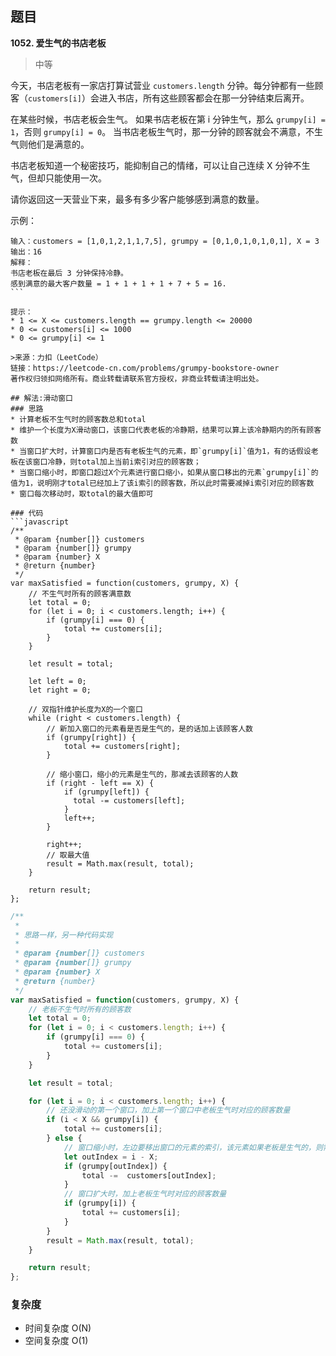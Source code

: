 ## 题目
**1052. 爱生气的书店老板**
>中等

今天，书店老板有一家店打算试营业 `customers.length` 分钟。每分钟都有一些顾客（`customers[i]`）会进入书店，所有这些顾客都会在那一分钟结束后离开。

在某些时候，书店老板会生气。 如果书店老板在第 i 分钟生气，那么 `grumpy[i] = 1`，否则 `grumpy[i] = 0`。 当书店老板生气时，那一分钟的顾客就会不满意，不生气则他们是满意的。

书店老板知道一个秘密技巧，能抑制自己的情绪，可以让自己连续 X 分钟不生气，但却只能使用一次。

请你返回这一天营业下来，最多有多少客户能够感到满意的数量。
 

示例：
```
输入：customers = [1,0,1,2,1,1,7,5], grumpy = [0,1,0,1,0,1,0,1], X = 3
输出：16
解释：
书店老板在最后 3 分钟保持冷静。
感到满意的最大客户数量 = 1 + 1 + 1 + 1 + 7 + 5 = 16.
``` 

提示：
* 1 <= X <= customers.length == grumpy.length <= 20000
* 0 <= customers[i] <= 1000
* 0 <= grumpy[i] <= 1

>来源：力扣（LeetCode）
链接：https://leetcode-cn.com/problems/grumpy-bookstore-owner
著作权归领扣网络所有。商业转载请联系官方授权，非商业转载请注明出处。

## 解法:滑动窗口
### 思路
* 计算老板不生气时的顾客数总和total
* 维护一个长度为X滑动窗口，该窗口代表老板的冷静期，结果可以算上该冷静期内的所有顾客数
* 当窗口扩大时，计算窗口内是否有老板生气的元素，即`grumpy[i]`值为1，有的话假设老板在该窗口冷静，则total加上当前i索引对应的顾客数；
* 当窗口缩小时，即窗口超过X个元素进行窗口缩小，如果从窗口移出的元素`grumpy[i]`的值为1，说明刚才total已经加上了该i索引的顾客数，所以此时需要减掉i索引对应的顾客数
* 窗口每次移动时，取total的最大值即可

### 代码
```javascript
/**
 * @param {number[]} customers
 * @param {number[]} grumpy
 * @param {number} X
 * @return {number}
 */
var maxSatisfied = function(customers, grumpy, X) {
    // 不生气时所有的顾客满意数
    let total = 0;
    for (let i = 0; i < customers.length; i++) {
        if (grumpy[i] === 0) {
            total += customers[i];
        }
    }

    let result = total;

    let left = 0;
    let right = 0;

    // 双指针维护长度为X的一个窗口
    while (right < customers.length) {
        // 新加入窗口的元素看是否是生气的，是的话加上该顾客人数
        if (grumpy[right]) {
            total += customers[right];
        }

        // 缩小窗口，缩小的元素是生气的，那减去该顾客的人数
        if (right - left == X) {
            if (grumpy[left]) {
              total -= customers[left];
            }
            left++;
        }

        right++;
        // 取最大值
        result = Math.max(result, total);
    }

    return result;
};
```
```javascript
/**
 * 
 * 思路一样，另一种代码实现
 * 
 * @param {number[]} customers
 * @param {number[]} grumpy
 * @param {number} X
 * @return {number}
 */
var maxSatisfied = function(customers, grumpy, X) {
    // 老板不生气时所有的顾客数
    let total = 0;
    for (let i = 0; i < customers.length; i++) {
        if (grumpy[i] === 0) {
            total += customers[i];
        }
    }

    let result = total;

    for (let i = 0; i < customers.length; i++) {
        // 还没滑动的第一个窗口，加上第一个窗口中老板生气时对应的顾客数量
        if (i < X && grumpy[i]) {
            total += customers[i];
        } else {
            // 窗口缩小时，左边要移出窗口的元素的索引，该元素如果老板是生气的，则需要减掉刚才加上的数量
            let outIndex = i - X;
            if (grumpy[outIndex]) {
                total -=  customers[outIndex];
            }
            // 窗口扩大时，加上老板生气时对应的顾客数量
            if (grumpy[i]) {
                total += customers[i];
            }
        }
        result = Math.max(result, total);
    }

    return result;
};
```
### 复杂度
* 时间复杂度 O(N)
* 空间复杂度 O(1)